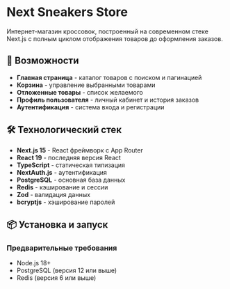 # Next Sneakers Store

Интернет-магазин кроссовок, построенный на современном стеке Next.js с полным циклом отображения товаров до оформления заказов.

## 🚀 Возможности

-   **Главная страница** - каталог товаров с поиском и пагинацией
-   **Корзина** - управление выбранными товарами
-   **Отложенные товары** - список желаемого
-   **Профиль пользователя** - личный кабинет и история заказов
-   **Аутентификация** - система входа и регистрации

## 🛠 Технологический стек

-   **Next.js 15** - React фреймворк с App Router
-   **React 19** - последняя версия React
-   **TypeScript** - статическая типизация
-   **NextAuth.js** - аутентификация
-   **PostgreSQL** - основная база данных
-   **Redis** - кэширование и сессии
-   **Zod** - валидация данных
-   **bcryptjs** - хэширование паролей

## 📦 Установка и запуск

### Предварительные требования

-   Node.js 18+
-   PostgreSQL (версия 12 или выше)
-   Redis (версия 6 или выше)
